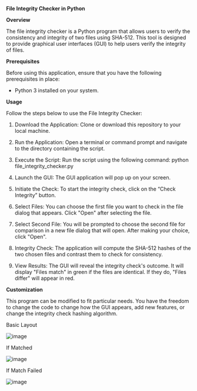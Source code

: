 **File Integrity Checker in Python**
 
**Overview**

The file integrity checker is a Python program that allows users to verify the consistency and integrity of two files using SHA-512. This tool is designed to provide graphical user interfaces (GUI) to help users verify the integrity of files.

**Prerequisites**

Before using this application, ensure that you have the following prerequisites in place:
- Python 3 installed on your system.

**Usage**

Follow the steps below to use the File Integrity Checker:
1. Download the Application: Clone or download this repository to your local machine.
   
3. Run the Application: Open a terminal or command prompt and navigate to the directory containing the script.

5. Execute the Script: Run the script using the following command:
python file_integrity_checker.py

7. Launch the GUI: The GUI application will pop up on your screen.
   
9. Initiate the Check: To start the integrity check, click on the “Check Integrity” button.
    
11. Select Files: You can choose the first file you want to check in the file dialog that appears. Click "Open" after selecting the file.
    
13. Select Second File: You will be prompted to choose the second file for comparison in a new file dialog that will open. After making your choice, click "Open".
    
15. Integrity Check: The application will compute the SHA-512 hashes of the two chosen files and contrast them to check for consistency.
    
17. View Results: The GUI will reveal the integrity check's outcome. It will display "Files match" in green if the files are identical. If they do, "Files differ" will appear in red.
   
**Customization**

This program can be modified to fit particular needs. You have the freedom to change the code to change how the GUI appears, add new features, or change the integrity check hashing algorithm.

Basic Layout

![image](https://github.com/reasonkc777/Intregity_Checker_using_SHA-512/assets/81420040/2d8fc07a-5989-433e-a47c-70e6ded5e8ed)

If Matched


![image](https://github.com/reasonkc777/Intregity_Checker_using_SHA-512/assets/81420040/295a78b1-6d87-4d7e-a726-742650d19e84)

If Match Failed


![image](https://github.com/reasonkc777/Intregity_Checker_using_SHA-512/assets/81420040/705a0968-d7b7-4419-bef6-63fd8bc49419)

